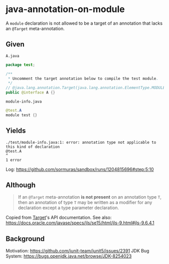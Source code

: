 # java-annotation-on-module

A `module` declaration is not allowed to be a target of an annotation that lacks an `@Target` meta-annotation.

## Given

`A.java`
```java
package test;

/**
 * Uncomment the target annotation below to compile the test module.
 */
// @java.lang.annotation.Target(java.lang.annotation.ElementType.MODULE)
public @interface A {}
```

`module-info.java`
```java
@test.A
module test {}
```

## Yields

```text
./test/module-info.java:1: error: annotation type not applicable to this kind of declaration
@test.A
^
1 error
```

Log: https://github.com/sormuras/sandbox/runs/1204815696#step:5:10

## Although

> If an `@Target` meta-annotation **is not present** on an annotation type `T`,
> then an annotation of type `T` may be written as a modifier for any declaration
> except a type parameter declaration.

Copied from [Target](https://docs.oracle.com/en/java/javase/15/docs/api/java.base/java/lang/annotation/Target.html)'s API documentation.
See also: https://docs.oracle.com/javase/specs/jls/se15/html/jls-9.html#jls-9.6.4.1

## Background

Motivation: https://github.com/junit-team/junit5/issues/2391
JDK Bug System: https://bugs.openjdk.java.net/browse/JDK-8254023
